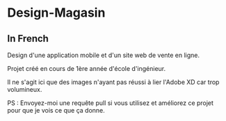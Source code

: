 # Design-Magasin

## In French

Design d'une application mobile et d'un site web de vente en ligne.

Projet créé en cours de 1ère année d'école d'ingénieur.

Il ne s'agit ici que des images n'ayant pas réussi à lier l'Adobe XD car trop volumineux.

PS : Envoyez-moi une requête pull si vous utilisez et améliorez ce projet pour que je vois ce que ça donne.
